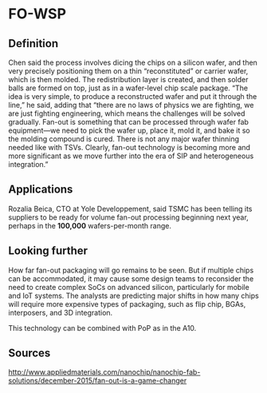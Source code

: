 # FO-WSP

## Definition 

Chen said the process involves dicing the chips on a silicon wafer, and then very 
precisely positioning them on a thin “reconstituted” or carrier wafer, which is 
then molded. The redistribution layer is created, and then solder balls are formed on 
top, just as in a wafer-level chip scale package. “The idea is very simple, to 
produce a reconstructed wafer and put it through the line,” he said, adding that 
“there are no laws of physics we are fighting, we are just fighting engineering, 
which means the challenges will be solved gradually. Fan-out is something that can be 
processed through wafer fab equipment—we need to pick the wafer up, place it, mold 
it, and bake it so the molding compound is cured. There is not any major wafer thinning 
needed like with TSVs. Clearly, fan-out technology is becoming more and more 
significant as we move further into the era of SIP and heterogeneous integration.”

## Applications

Rozalia Beica, CTO at Yole Developpement, said TSMC has been telling its suppliers to 
be ready for volume fan-out processing beginning next year, perhaps in the 
**100,000** wafers-per-month range.

## Looking further

How far fan-out packaging will go remains to be seen. But if multiple chips can be 
accommodated, it may cause some design teams to reconsider the need to create complex 
SoCs on advanced silicon, particularly for mobile and IoT systems. The analysts are 
predicting major shifts in how many chips will require more expensive types of 
packaging, such as flip chip, BGAs, interposers, and 3D integration.

This technology can be combined with PoP as in the A10.

## Sources 

http://www.appliedmaterials.com/nanochip/nanochip-fab-solutions/december-2015/fan-out-is-a-game-changer
